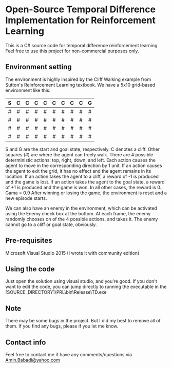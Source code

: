 # Open-Source Temporal Difference Implementation for Reinforcement Learning
This is a C# source code for temporal difference reinforcement learning.
Feel free to use this project for non-commercial purposes only.

## Environment setting
The environment is highly inspired by the Cliff Walking example from Sutton's Reinforcement Learning textbook.
We have a 5x10 grid-based environment like this:

| S | C | C | C | C | C | C | C | C | G |
|:-:|:-:|:-:|:-:|:-:|:-:|:-:|:-:|:-:|:-:|
| # | # | # | # | # | # | # | # | # | # |
| # | # | # | # | # | # | # | # | # | # |
| # | # | # | # | # | # | # | # | # | # |
| # | # | # | # | # | # | # | # | # | # |

S and G are the start and goal state, respectively.
C denotes a cliff.
Other squares (#) are where the agent can freely walk.
There are 4 possible deterministic actions: top, right, down, and left.
Each action causes the agent to move in the corresponding direction by 1 unit.
If an action causes the agent to exit the grid, it has no effect and the agent remains in its location.
If an action takes the agent to a cliff, a reward of -1 is produced and the game is lost.
If an action takes the agent to the goal state, a reward of +1 is produced and the game is won.
In all other cases, the reward is 0.
Gama = 0.9
After winning or losing the game, the environment is reset and a new episode starts.

We can also have an enemy in the environment, which can be activated using the Enemy check box at the bottom.
At each frame, the enemy randomly chooses on of the 4 possible actions, and takes it.
The enemy cannot go to a cliff or goal state, obviously.

## Pre-requisites 
Microsoft Visual Studio 2015 (I wrote it with community edition)

## Using the code
Just open the solution using visual studio, and you're good.
If you don't want to edit the code, you can jump directly to running the executable in the [SOURCE_DIRECTORY]\PRL\bin\Release\TD.exe

## Note
There may be some bugs in the project. But I did my best to remove all of them.
If you find any bugs, please if you let me know.

## Contact info
Feel free to contact me if have any comments/questions via Amin.Babadi@yahoo.com
